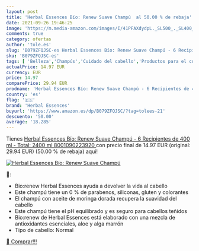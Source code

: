```yaml
---
layout: post
title: 'Herbal Essences Bío: Renew Suave Champú  al 50.00 % de rebaja'
date: 2021-09-26 19:46:25
image: 'https://m.media-amazon.com/images/I/41PFAXdydpL._SL500_._SL400_.jpg'
comments: true
category: ofertas
author: 'tole.es'
slug: 'B079ZFQJSC-es Herbal Essences Bío: Renew Suave Champú - 6 Recipientes de...'
sku: 'B079ZFQJSC-es'
tags: [ 'Belleza','Champús','Cuidado del cabello','Productos para el cuidado del cabello','champú','herbal essences', ]
actualPrice: 14.97 EUR
currency: EUR
price: 14.97
comparePrice: 29.94 EUR
prodname: 'Herbal Essences Bío: Renew Suave Champú - 6 Recipientes de 400 ml - Total: 2400 ml  8001090223920 '
country: 'es'
flag: '🇪🇸'
brand: 'Herbal Essences'
buyurl: 'https://www.amazon.es/dp/B079ZFQJSC/?tag=tolees-21'
descuento: '50.00'
average: '18.285'
---
```


Tienes [Herbal Essences Bío: Renew Suave Champú - 6 Recipientes de 400 ml - Total: 2400 ml  8001090223920 ](https://www.amazon.es/dp/B079ZFQJSC/?tag=tolees-21) con precio final de  14.97 EUR (original: 29.94 EUR) (50.00 %  de rebaja) aqui!

[![Herbal Essences Bío: Renew Suave Champú ](https://m.media-amazon.com/images/I/41PFAXdydpL._SL500_._SL400_.jpg)](https://www.amazon.es/dp/B079ZFQJSC/?tag=tolees-21)

🔎:

- Bio:renew Herbal Essences ayuda a devolver la vida al cabello
- Este champú tiene un 0 % de parabenos, siliconas, gluten y colorantes
- El champú con aceite de moringa dorada recupera la suavidad del cabello
- Este champú tiene el pH equilibrado y es seguro para cabellos teñidos
- Bio:renew de Herbal Essences está elaborado con una mezcla de antioxidantes esenciales, aloe y alga marrón
- Tipo de cabello: Normal

[🛒 Comprar!!!](https://www.amazon.es/dp/B079ZFQJSC/?tag=tolees-21)
